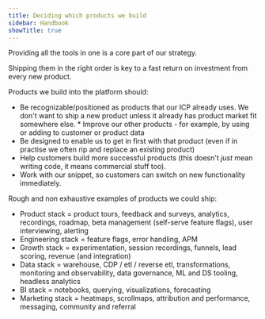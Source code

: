 ```yaml
---
title: Deciding which products we build
sidebar: Handbook
showTitle: true
---
```


Providing all the tools in one is a core part of our strategy.

Shipping them in the right order is key to a fast return on investment from every new product.

Products we build into the platform should:

* Be recognizable/positioned as products that our ICP already uses. We don't want to ship a new product unless it already has product market fit somewhere else. * Improve our other products - for example, by using or adding to customer or product data
* Be designed to enable us to get in first with that product (even if in practise we often rip and replace an existing product)
* Help customers build more successful products (this doesn't _just_ mean writing code, it means commercial stuff too).
* Work with our snippet, so customers can switch on new functionality immediately.

Rough and non exhaustive examples of products we could ship:

* Product stack = product tours, feedback and surveys, analytics, recordings, roadmap, beta management (self-serve feature flags), user interviewing, alerting
* Engineering stack = feature flags, error handling, APM
* Growth stack = experimentation, session recordings, funnels, lead scoring, revenue (and integration)
* Data stack = warehouse, CDP / etl / reverse etl, transformations, monitoring and observability, data governance, ML and DS tooling, headless analytics
* BI stack = notebooks, querying, visualizations, forecasting
* Marketing stack = heatmaps, scrollmaps, attribution and performance, messaging, community and referral